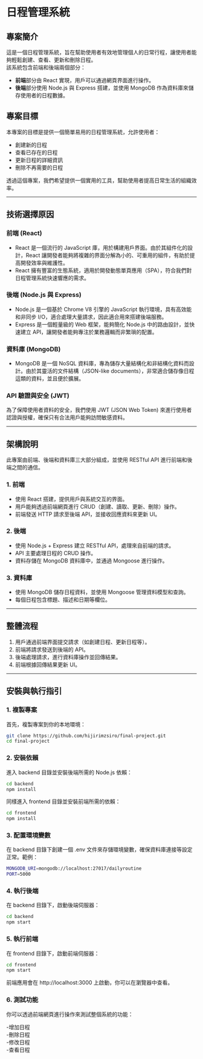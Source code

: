 # 日程管理系統

## 專案簡介
這是一個日程管理系統，旨在幫助使用者有效地管理個人的日常行程，讓使用者能夠輕鬆創建、查看、更新和刪除日程。  
該系統包含前端和後端兩個部分：
- **前端**部分由 React 實現，用戶可以通過網頁界面進行操作。
- **後端**部分使用 Node.js 與 Express 搭建，並使用 MongoDB 作為資料庫來儲存使用者的日程數據。

## 專案目標
本專案的目標是提供一個簡單易用的日程管理系統，允許使用者：
- 創建新的日程
- 查看已存在的日程
- 更新日程的詳細資訊
- 刪除不再需要的日程

透過這個專案，我們希望提供一個實用的工具，幫助使用者提高日常生活的組織效率。

---

## 技術選擇原因

### 前端 (React)
- React 是一個流行的 JavaScript 庫，用於構建用戶界面。由於其組件化的設計，React 讓開發者能夠將複雜的界面分解為小的、可重用的組件，有助於提高開發效率與維護性。
- React 擁有豐富的生態系統，適用於開發動態單頁應用（SPA），符合我們對日程管理系統快速響應的需求。

### 後端 (Node.js 與 Express)
- Node.js 是一個基於 Chrome V8 引擎的 JavaScript 執行環境，具有高效能和非同步 I/O，適合處理大量請求，因此適合用來搭建後端服務。
- Express 是一個輕量級的 Web 框架，能夠簡化 Node.js 中的路由設計，並快速建立 API，讓開發者能夠專注於業務邏輯而非繁瑣的配置。

### 資料庫 (MongoDB)
- MongoDB 是一個 NoSQL 資料庫，專為儲存大量結構化和非結構化資料而設計。由於其靈活的文件結構（JSON-like documents），非常適合儲存像日程這類的資料，並且便於擴展。

### API 驗證與安全 (JWT)
為了保障使用者資料的安全，我們使用 JWT (JSON Web Token) 來進行使用者認證與授權，確保只有合法用戶能夠訪問敏感資料。

---

## 架構說明
此專案由前端、後端和資料庫三大部分組成，並使用 RESTful API 進行前端和後端之間的通信。

### 1. 前端
- 使用 React 搭建，提供用戶與系統交互的界面。
- 用戶能夠透過前端網頁進行 CRUD（創建、讀取、更新、刪除）操作。
- 前端發送 HTTP 請求至後端 API，並接收回應資料來更新 UI。

### 2. 後端
- 使用 Node.js + Express 建立 RESTful API，處理來自前端的請求。
- API 主要處理日程的 CRUD 操作。
- 資料存儲在 MongoDB 資料庫中，並通過 Mongoose 進行操作。

### 3. 資料庫
- 使用 MongoDB 儲存日程資料，並使用 Mongoose 管理資料模型和查詢。
- 每個日程包含標題、描述和日期等欄位。

---

## 整體流程
1. 用戶通過前端界面提交請求（如創建日程、更新日程等）。
2. 前端將請求發送到後端的 API。
3. 後端處理請求，進行資料庫操作並回傳結果。
4. 前端根據回傳結果更新 UI。

---

## 安裝與執行指引

### 1. 複製專案
首先，複製專案到你的本地環境：

```bash
git clone https://github.com/hijirimzsiro/final-project.git
cd final-project
```

### 2. 安裝依賴
進入 backend 目錄並安裝後端所需的 Node.js 依賴：
```bash
cd backend
npm install
```
同樣進入 frontend 目錄並安裝前端所需的依賴：
```bash
cd frontend
npm install
```

### 3. 配置環境變數
在 backend 目錄下創建一個 .env 文件來存儲環境變數，確保資料庫連接等設定正常。範例：
```bash
MONGODB_URI=mongodb://localhost:27017/dailyroutine
PORT=5000
```

### 4. 執行後端
在 backend 目錄下，啟動後端伺服器：
```bash
cd backend
npm start
```
### 5. 執行前端
在 frontend 目錄下，啟動前端伺服器：
```bash
cd frontend
npm start
```

前端應用會在 http://localhost:3000 上啟動，你可以在瀏覽器中查看。

### 6. 測試功能
你可以透過前端網頁進行操作來測試整個系統的功能：

-增加日程  
-刪除日程  
-修改日程  
-查看日程  



